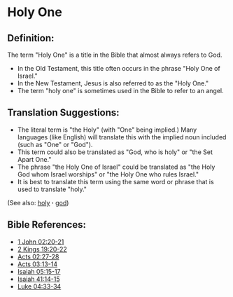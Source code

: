 # Holy One #

## Definition: ##

The term "Holy One" is a title in the Bible that almost always refers to God.

* In the Old Testament, this title often occurs in the phrase "Holy One of Israel."
* In the New Testament, Jesus is also referred to as the "Holy One."
* The term "holy one" is sometimes used in the Bible to refer to an angel.

## Translation Suggestions: ##

* The literal term is "the Holy" (with "One" being implied.) Many languages (like English) will translate this with the implied noun included (such as "One" or "God").
* This term could also be translated as "God, who is holy" or "the Set Apart One."
* The phrase "the Holy One of Israel" could be translated as "the Holy God whom Israel worships" or "the Holy One who rules Israel."
* It is best to translate this term using the same word or phrase that is used to translate "holy."

(See also: [holy](../kt/holy.md) **·** [god](../kt/god.md))

## Bible References: ##

* [1 John 02:20-21](https://door43.org/en/bible/notes/1jn/02/20)
* [2 Kings 19:20-22](https://door43.org/en/bible/notes/2ki/19/20)
* [Acts 02:27-28](https://door43.org/en/bible/notes/act/02/27)
* [Acts 03:13-14](https://door43.org/en/bible/notes/act/03/13)
* [Isaiah 05:15-17](https://door43.org/en/bible/notes/isa/05/15)
* [Isaiah 41:14-15](https://door43.org/en/bible/notes/isa/41/14)
* [Luke 04:33-34](https://door43.org/en/bible/notes/luk/04/33)
